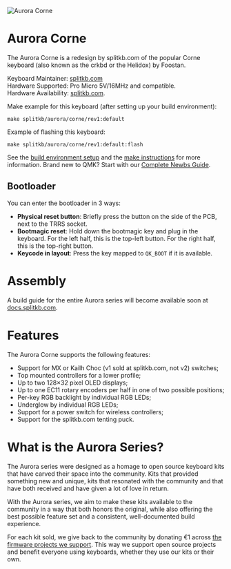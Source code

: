 ![Aurora Corne](https://raw.githubusercontent.com/splitkb/qmk_firmware/assets/aurora/corne/corne.jpg)

# Aurora Corne

The Aurora Corne is a redesign by splitkb.com of the popular Corne keyboard (also known as the crkbd or the Helidox) by Foostan.

Keyboard Maintainer: [splitkb.com](https://github.com/splitkb)  
Hardware Supported: Pro Micro 5V/16MHz and compatible.  
Hardware Availability: [splitkb.com](https://splitkb.com).

Make example for this keyboard (after setting up your build environment):

    make splitkb/aurora/corne/rev1:default

Example of flashing this keyboard:

    make splitkb/aurora/corne/rev1:default:flash

See the [build environment setup](https://docs.qmk.fm/#/getting_started_build_tools) and the [make instructions](https://docs.qmk.fm/#/getting_started_make_guide) for more information. Brand new to QMK? Start with our [Complete Newbs Guide](https://docs.qmk.fm/#/newbs).

## Bootloader

You can enter the bootloader in 3 ways:

-   **Physical reset button**: Briefly press the button on the side of the PCB, next to the TRRS socket.
-   **Bootmagic reset**: Hold down the bootmagic key and plug in the keyboard. For the left half, this is the top-left button. For the right half, this is the top-right button.
-   **Keycode in layout**: Press the key mapped to `QK_BOOT` if it is available.

# Assembly

A build guide for the entire Aurora series will become available soon at [docs.splitkb.com](https://docs.splitkb.com).

# Features

The Aurora Corne supports the following features:

-   Support for MX or Kailh Choc (v1 sold at splitkb.com, not v2) switches;
-   Top mounted controllers for a lower profile;
-   Up to two 128×32 pixel OLED displays;
-   Up to one EC11 rotary encoders per half in one of two possible positions;
-   Per-key RGB backlight by individual RGB LEDs;
-   Underglow by individual RGB LEDs;
-   Support for a power switch for wireless controllers;
-   Support for the splitkb.com tenting puck.

# What is the Aurora Series?

The Aurora series were designed as a homage to open source keyboard kits that have carved their space into the community. Kits that provided something new and unique, kits that resonated with the community and that have both received and have given a lot of love in return.

With the Aurora series, we aim to make these kits available to the community in a way that both honors the original, while also offering the best possible feature set and a consistent, well-documented build experience.

For each kit sold, we give back to the community by donating €1 across [the firmware projects we support](https://opencollective.com/splitkb). This way we support open source projects and benefit everyone using keyboards, whether they use our kits or their own.

